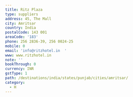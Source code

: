 ```yaml
---
title: Ritz Plaza
type: suppliers
address: 45, The Mall
city: Amritsar
country: India
postalCode: 143 001
areaCode: '183'
phone: 256 2836-39, 256 0024-25
mobile: 0
email: 'info@ritzhotel.in  '
www: www.ritzhotel.in
note: ''
bookThrough: 0
currency: INR
gstType: 1
path: /destinations/india/states/punjab/cities/amritsar/
category:
  - H
---
```


